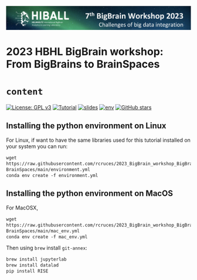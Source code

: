 <div style="text-align: right">
    <img src="https://raw.githubusercontent.com/rcruces/2023_BigBrain_workshop_BigBrains-BrainSpaces/main/code/img/BBWS2023_cropped.png" alt="" width="1200" id="hp"/>
</div>


# 2023 HBHL BigBrain workshop: From BigBrains to BrainSpaces
# `content`
[![License: GPL v3](https://img.shields.io/github/license/rcruces/2023_BBWS_content?color=blue)](https://www.gnu.org/licenses/gpl-3.0)
[![Tutorial](https://mybinder.org/badge_logo.svg)](https://mybinder.org/v2/gh/rcruces/2023_BBWS_environment/main?urlpath=git-pull%3Frepo%3Dhttps%253A%252F%252Fgithub.com%252Frcruces%252F2023_BBWS_content%26urlpath%3Dtree%252F2023_BBWS_content%252Fcode%252FBBWS2023_fromBBtoBS_Tutorial1.ipynb%26branch%3Dmain)
[![slides](https://img.shields.io/badge/launch-slices-green)](https://mybinder.org/v2/gh/rcruces/2023_BBWS_environment/main?urlpath=git-pull%3Frepo%3Dhttps%253A%252F%252Fgithub.com%252Frcruces%252F2023_BBWS_content%26urlpath%3Dtree%252F2023_BBWS_content%252Fcode%252FBBWS2023_fromBBtoBS_slices.ipynb%26branch%3Dmain)
[![env](https://img.shields.io/badge/environment-2023_BBWS-orange)](https://github.com/rcruces/2023_BBWS_environment)
[![GitHub stars](https://img.shields.io/github/stars/rcruces/2023_BBWS_content?color=brightgreen)](https://github.com/rcruces/2023_BBWS_content/stargazers)

## Installing the python environment on Linux
For Linux, if want to have the same libraries used for this tutorial installed on your system you can run:
```
wget https://raw.githubusercontent.com/rcruces/2023_BigBrain_workshop_BigBrains-BrainSpaces/main/environment.yml
conda env create -f environment.yml
```

## Installing the python environment on MacOS
For MacOSX, 
```
wget https://raw.githubusercontent.com/rcruces/2023_BigBrain_workshop_BigBrains-BrainSpaces/main/mac_env.yml
conda env create -f mac_env.yml
```
Then using `brew` install `git-annex`:
```
brew install jupyterlab
brew install datalad
pip install RISE
```
